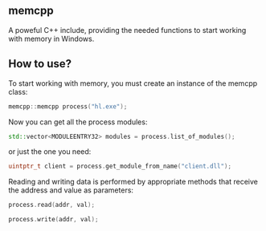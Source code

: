 ## memcpp
A poweful C++ include, providing the needed functions to start working with memory in Windows.

## How to use?
To start working with memory, you must create an instance of the memcpp class:
```c++
memcpp::memcpp process("hl.exe");
```

Now you can get all the process modules:
```c++
std::vector<MODULEENTRY32> modules = process.list_of_modules();
```

or just the one you need:
```c++
uintptr_t client = process.get_module_from_name("client.dll");
```

Reading and writing data is performed by appropriate methods that receive the address and value as parameters:
```c++
process.read(addr, val);
```
```c++
process.write(addr, val);
```

